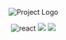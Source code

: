 <p align="center">
      <img src="https://i.ibb.co/1KF60PV/image-2024-01-29-21-05-19.png" alt="Project Logo">
</p>

<p align="center">
      <img src="https://img.shields.io/npm/v/react?label=react" alt="react">
      <img src="https://img.shields.io/npm/v/rea?label=styled-components alt="styled-components">
      <img src="https://img.shields.io/npm/v/react-router-dom?label=react-router-dom alt="react-router-dom">
      
      
      

